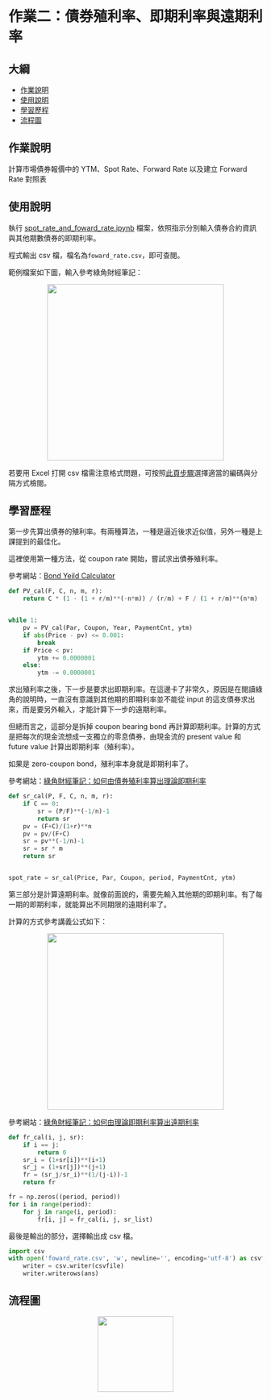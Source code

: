 作業二：債券殖利率、即期利率與遠期利率
===
## 大綱
- [作業說明](#作業說明)
- [使用說明](#使用說明)
- [學習歷程](#學習歷程)
- [流程圖](#流程圖)

## 作業說明

計算市場債券報價中的 YTM、Spot Rate、Forward Rate 以及建立 Forward Rate 對照表

## 使用說明

執行 [spot_rate_and_foward_rate.ipynb](https://github.com/manamimebom/Financial_Engineering/blob/master/HW2/spot_rate_and_foward_rate.ipynb) 檔案，依照指示分別輸入債券合約資訊與其他期數債券的即期利率。

程式輸出 csv 檔，檔名為``foward_rate.csv``，即可查閱。

範例檔案如下圖，輸入參考綠角財經筆記：

<p align="center">
<img src="https://i.imgur.com/r84jhYM.png" width="350" >
</p>

若要用 Excel 打開 csv 檔需注意格式問題，可按照[此頁步驟](https://www.managertoday.com.tw/articles/view/55615)選擇適當的編碼與分隔方式檢閱。

## 學習歷程

第一步先算出債券的殖利率。有兩種算法，一種是逼近後求近似值，另外一種是上課提到的最佳化。

這裡使用第一種方法，從 coupon rate 開始，嘗試求出債券殖利率。

參考網站：[Bond Yeild Calculator](https://www.calkoo.com/en/ytm-calculator)

```python
def PV_cal(F, C, n, m, r):
    return C * (1 - (1 + r/m)**(-n*m)) / (r/m) + F / (1 + r/m)**(n*m)


while 1:
    pv = PV_cal(Par, Coupon, Year, PaymentCnt, ytm)
    if abs(Price - pv) <= 0.001:
        break
    if Price < pv:
        ytm += 0.0000001
    else:
        ytm -= 0.0000001
```

求出殖利率之後，下一步是要求出即期利率。在這邊卡了非常久，原因是在閱讀綠角的說明時，一直沒有意識到其他期的即期利率並不能從 input 的這支債券求出來，而是要另外輸入，才能計算下一步的遠期利率。

但總而言之，這部分是拆掉 coupon bearing bond 再計算即期利率。計算的方式是把每次的現金流想成一支獨立的零息債券，由現金流的 present value 和 future value 計算出即期利率（殖利率）。

如果是 zero-coupon bond，殖利率本身就是即期利率了。

參考網站：[綠角財經筆記：如何由債券殖利率算出理論即期利率](http://greenhornfinancefootnote.blogspot.com/2010/06/how-to-compute-theoretical-spot-rates.html)

```python
def sr_cal(P, F, C, n, m, r):
    if C == 0:
        sr = (P/F)**(-1/n)-1
        return sr
    pv = (F+C)/(1+r)**n
    pv = pv/(F+C)
    sr = pv**(-1/n)-1
    sr = sr * m
    return sr


spot_rate = sr_cal(Price, Par, Coupon, period, PaymentCnt, ytm)
```

第三部分是計算遠期利率。就像前面說的，需要先輸入其他期的即期利率。有了每一期的即期利率，就能算出不同期限的遠期利率了。

計算的方式參考講義公式如下：

<p align="center">
<img src="https://i.imgur.com/0nxwrq6.png" width="350" >
</p>

參考網站：[綠角財經筆記：如何由理論即期利率算出遠期利率](http://greenhornfinancefootnote.blogspot.com/2010/08/how-to-compute-forward-rates-from.html)

```python
def fr_cal(i, j, sr):
    if i == j:
        return 0
    sr_i = (1+sr[i])**(i+1)
    sr_j = (1+sr[j])**(j+1)
    fr = (sr_j/sr_i)**(1/(j-i))-1
    return fr

fr = np.zeros((period, period))
for i in range(period):
    for j in range(i, period):
        fr[i, j] = fr_cal(i, j, sr_list)
```

最後是輸出的部分，選擇輸出成 csv 檔。

```python
import csv
with open('foward_rate.csv', 'w', newline='', encoding='utf-8') as csvfile:
    writer = csv.writer(csvfile)
    writer.writerows(ans)
```

## 流程圖


<p align="center">
<img src="https://i.imgur.com/pE1OYLz.png" width="150" >
</p>

